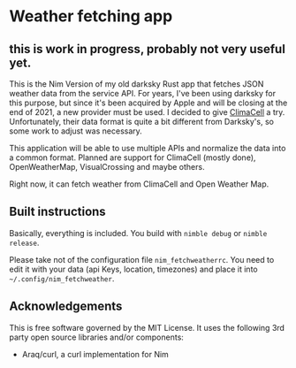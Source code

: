 # Weather fetching app

## this is work in progress, probably not very useful yet.

This is the Nim Version of my old darksky Rust app that fetches JSON weather data from the service API. For years, I've been using darksky for this purpose, but since it's been acquired by Apple and will be closing at the end of 2021, a new provider must be used. I decided to give [ClimaCell](https://climacell.co) a try. Unfortunately, their data format is quite a bit different from Darksky's, so some work to adjust was necessary.

This application will be able to use multiple APIs and normalize the data into a common format. Planned are support for ClimaCell (mostly done), OpenWeatherMap, VisualCrossing and maybe others.

Right now, it can fetch weather from ClimaCell and Open Weather Map.

## Built instructions

Basically, everything is included. You build with `nimble debug` or `nimble release`.

Please take not of the configuration file `nim_fetchweatherrc`. You need to edit it with your data (api Keys, location, timezones) and place it into `~/.config/nim_fetchweather`.
## Acknowledgements

This is free software governed by the MIT License. It uses the following 3rd party open source libraries and/or components:

* Araq/curl, a curl implementation for Nim
